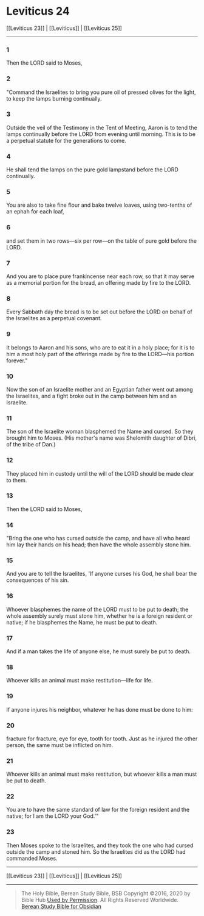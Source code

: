 # Leviticus 24

[[Leviticus 23]] | [[Leviticus]] | [[Leviticus 25]]

---

### 1
Then the LORD said to Moses,

### 2
"Command the Israelites to bring you pure oil of pressed olives for the light, to keep the lamps burning continually.

### 3
Outside the veil of the Testimony in the Tent of Meeting, Aaron is to tend the lamps continually before the LORD from evening until morning. This is to be a perpetual statute for the generations to come.

### 4
He shall tend the lamps on the pure gold lampstand before the LORD continually.

### 5
You are also to take fine flour and bake twelve loaves, using two-tenths of an ephah for each loaf,

### 6
and set them in two rows—six per row—on the table of pure gold before the LORD.

### 7
And you are to place pure frankincense near each row, so that it may serve as a memorial portion for the bread, an offering made by fire to the LORD.

### 8
Every Sabbath day the bread is to be set out before the LORD on behalf of the Israelites as a perpetual covenant.

### 9
It belongs to Aaron and his sons, who are to eat it in a holy place; for it is to him a most holy part of the offerings made by fire to the LORD—his portion forever."

### 10
Now the son of an Israelite mother and an Egyptian father went out among the Israelites, and a fight broke out in the camp between him and an Israelite.

### 11
The son of the Israelite woman blasphemed the Name and cursed. So they brought him to Moses. (His mother's name was Shelomith daughter of Dibri, of the tribe of Dan.)

### 12
They placed him in custody until the will of the LORD should be made clear to them.

### 13
Then the LORD said to Moses,

### 14
"Bring the one who has cursed outside the camp, and have all who heard him lay their hands on his head; then have the whole assembly stone him.

### 15
And you are to tell the Israelites, 'If anyone curses his God, he shall bear the consequences of his sin.

### 16
Whoever blasphemes the name of the LORD must to be put to death; the whole assembly surely must stone him, whether he is a foreign resident or native; if he blasphemes the Name, he must be put to death.

### 17
And if a man takes the life of anyone else, he must surely be put to death.

### 18
Whoever kills an animal must make restitution—life for life.

### 19
If anyone injures his neighbor, whatever he has done must be done to him:

### 20
fracture for fracture, eye for eye, tooth for tooth. Just as he injured the other person, the same must be inflicted on him.

### 21
Whoever kills an animal must make restitution, but whoever kills a man must be put to death.

### 22
You are to have the same standard of law for the foreign resident and the native; for I am the LORD your God.'"

### 23
Then Moses spoke to the Israelites, and they took the one who had cursed outside the camp and stoned him. So the Israelites did as the LORD had commanded Moses.

---

[[Leviticus 23]] | [[Leviticus]] | [[Leviticus 25]]

---

> The Holy Bible, Berean Study Bible, BSB
> Copyright &copy;2016, 2020 by Bible Hub
> [Used by Permission](https://berean.bible/terms.htm). All Rights Reserved Worldwide.
> [Berean Study Bible for Obsidian](https://github.com/gapmiss/berean-study-bible-for-obsidian)

